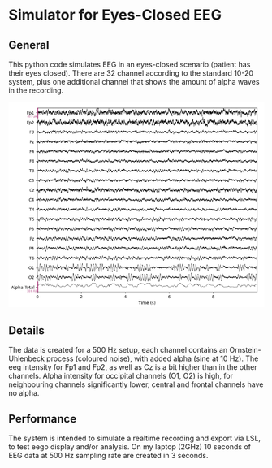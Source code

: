 # Simulator for Eyes-Closed EEG

## General

This python code simulates EEG in an eyes-closed scenario (patient has their eyes closed).
There are 32 channel according to the standard 10-20 system, plus one additional channel that shows the amount of alpha waves in the recording.

![Example EEG](example.png "Example EEG")

## Details

The data is created for a 500 Hz setup, each channel contains an Ornstein-Uhlenbeck process (coloured noise), with added alpha (sine at 10 Hz).
The eeg intensity for Fp1 and Fp2, as well as Cz is a bit higher than in the other channels.
Alpha intensity for occipital channels (O1, O2) is high, for neighbouring channels significantly lower, central and frontal channels have no alpha.

## Performance

The system is intended to simulate a realtime recording and export via LSL, to test eego display and/or analysis.
On my laptop (2GHz) 10 seconds of EEG data at 500 Hz sampling rate are created in 3 seconds.
